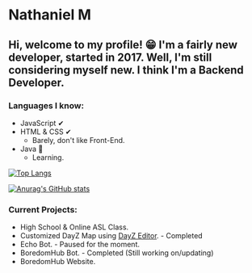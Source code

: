 # Nathaniel M
Hi, welcome to my profile! 😁 I'm a fairly new developer, started in 2017. Well, I'm still considering myself new. I think I'm a Backend Developer.
---
### Languages I know:
* JavaScript ✔
* HTML & CSS ✔
	* Barely, don't like Front-End.
* Java 📑
	* Learning.

[![Top Langs](https://github-readme-stats.vercel.app/api/top-langs/?username=ItzNathaniel)](https://github.com/anuraghazra/github-readme-stats)

[![Anurag's GitHub stats](https://github-readme-stats.vercel.app/api?username=ItzNathaniel)](https://github.com/anuraghazra/github-readme-stats)

### Current Projects:
* High School & Online ASL Class.
* Customized DayZ Map using [DayZ Editor](https://github.com/InclementDab/DayZ-Editor). - Completed
* Echo Bot. - Paused for the moment.
* BoredomHub Bot. - Completed (Still working on/updating)
* BoredomHub Website.
